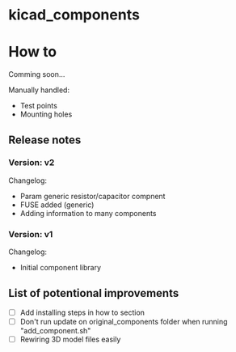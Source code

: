 # kicad_components

# How to
Comming soon...

Manually handled:
- Test points
- Mounting holes


## Release notes

### Version: v2
Changelog:
- Param generic resistor/capacitor compnent
- FUSE added (generic)
- Adding information to many components

### Version: v1
Changelog:
- Initial component library


## List of potentional improvements
- [ ] Add installing steps in how to section
- [ ] Don't run update on original_components folder when running "add_component.sh"
- [ ] Rewiring 3D model files easily 